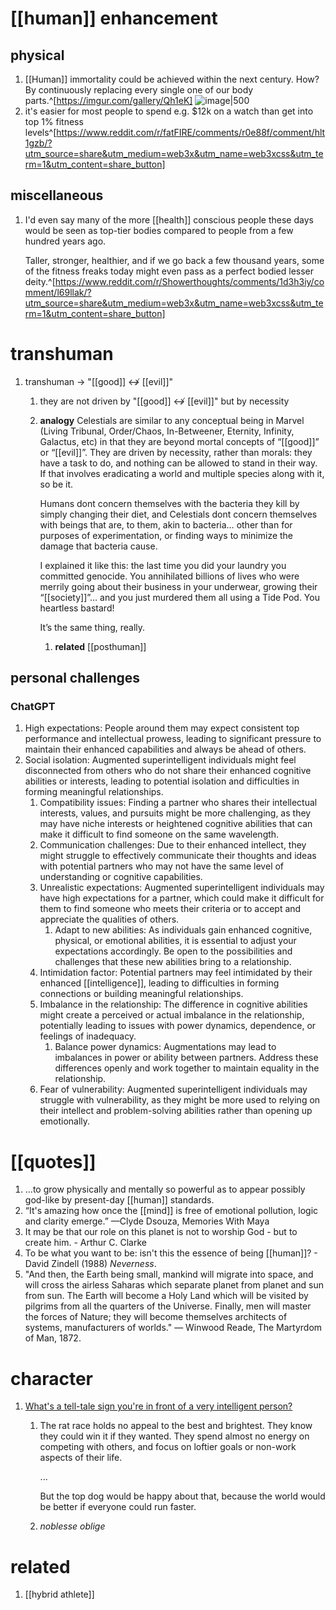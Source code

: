 # [[human]] enhancement
## physical
1. [[Human]] immortality could be achieved within the next century. How? By continuously replacing every single one of our body parts.^[https://imgur.com/gallery/Qh1eK]
   ![image|500](https://i.imgur.com/8cxOoWv.jpeg)
2. it's easier for most people to spend e.g. $12k on a watch than get into top 1% fitness levels^[https://www.reddit.com/r/fatFIRE/comments/r0e88f/comment/hlt1gzb/?utm_source=share&utm_medium=web3x&utm_name=web3xcss&utm_term=1&utm_content=share_button]

## miscellaneous
1. I'd even say many of the more [[health]] conscious people these days would be seen as top-tier bodies compared to people from a few hundred years ago.
   
   Taller, stronger, healthier, and if we go back a few thousand years, some of the fitness freaks today might even pass as a perfect bodied lesser deity.^[https://www.reddit.com/r/Showerthoughts/comments/1d3h3iy/comment/l69llak/?utm_source=share&utm_medium=web3x&utm_name=web3xcss&utm_term=1&utm_content=share_button]

# transhuman
1. transhuman → "[[good]] ↮ [[evil]]"
	1. they are not driven by "[[good]] ↮ [[evil]]" but by necessity
	2. **analogy**
		Celestials are similar to any conceptual being in Marvel (Living Tribunal, Order/Chaos, In-Betweener, Eternity, Infinity, Galactus, etc) in that they are beyond mortal concepts of “[[good]]” or “[[evil]]”. They are driven by necessity, rather than morals: they have a task to do, and nothing can be allowed to stand in their way. If that involves eradicating a world and multiple species along with it, so be it.
		
		Humans dont concern themselves with the bacteria they kill by simply changing their diet, and Celestials dont concern themselves with beings that are, to them, akin to bacteria… other than for purposes of experimentation, or finding ways to minimize the damage that bacteria cause.
		
		I explained it like this: the last time you did your laundry you committed genocide. You annihilated billions of lives who were merrily going about their business in your underwear, growing their “[[society]]”… and you just murdered them all using a Tide Pod. You heartless bastard!
		
		It’s the same thing, really.
		
		1. **related**
			[[posthuman]]

## personal challenges
### ChatGPT
1. High expectations: People around them may expect consistent top performance and intellectual prowess, leading to significant pressure to maintain their enhanced capabilities and always be ahead of others.
2. Social isolation: Augmented superintelligent individuals might feel disconnected from others who do not share their enhanced cognitive abilities or interests, leading to potential isolation and difficulties in forming meaningful relationships.
	1. Compatibility issues: Finding a partner who shares their intellectual interests, values, and pursuits might be more challenging, as they may have niche interests or heightened cognitive abilities that can make it difficult to find someone on the same wavelength.
	2. Communication challenges: Due to their enhanced intellect, they might struggle to effectively communicate their thoughts and ideas with potential partners who may not have the same level of understanding or cognitive capabilities.
	3. Unrealistic expectations: Augmented superintelligent individuals may have high expectations for a partner, which could make it difficult for them to find someone who meets their criteria or to accept and appreciate the qualities of others.
		1. Adapt to new abilities: As individuals gain enhanced cognitive, physical, or emotional abilities, it is essential to adjust your expectations accordingly. Be open to the possibilities and challenges that these new abilities bring to a relationship.
	4. Intimidation factor: Potential partners may feel intimidated by their enhanced [[intelligence]], leading to difficulties in forming connections or building meaningful relationships.
	5. Imbalance in the relationship: The difference in cognitive abilities might create a perceived or actual imbalance in the relationship, potentially leading to issues with power dynamics, dependence, or feelings of inadequacy.
		1. Balance power dynamics: Augmentations may lead to imbalances in power or ability between partners. Address these differences openly and work together to maintain equality in the relationship.
	6. Fear of vulnerability: Augmented superintelligent individuals may struggle with vulnerability, as they might be more used to relying on their intellect and problem-solving abilities rather than opening up emotionally.

# [[quotes]]
1. ...to grow physically and mentally so powerful as to appear possibly god-like by present-day [[human]] standards.
2. “It's amazing how once the [[mind]] is free of emotional pollution, logic and clarity emerge.” —Clyde Dsouza, Memories With Maya
3. It may be that our role on this planet is not to worship God - but to create him. -   Arthur C. Clarke
4. To be what you want to be: isn't this the essence of being [[human]]? - David Zindell (1988) _Neverness_.
5. "And then, the Earth being small, mankind will migrate into space, and will cross the airless Saharas which separate planet from planet and sun from sun. The Earth will become a Holy Land which will be visited by pilgrims from all the quarters of the Universe. Finally, men will master the forces of Nature; they will become themselves architects of systems, manufacturers of worlds." — Winwood Reade, The Martyrdom of Man, 1872.

# character
1. [What's a tell-tale sign you're in front of a very intelligent person?](https://qr.ae/pvg2Eg)
	1. The rat race holds no appeal to the best and brightest. They know they could win it if they wanted. They spend almost no energy on competing with others, and focus on loftier goals or non-work aspects of their life.
	   
	   ...
	   
	   But the top dog would be happy about that, because the world would be better if everyone could run faster.
	3. *noblesse oblige*

# related
1. [[hybrid athlete]]